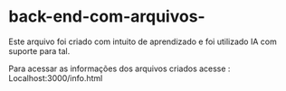 # back-end-com-arquivos-
Este arquivo foi criado com intuito de aprendizado e foi utilizado IA com suporte para tal. 

Para acessar as informações dos arquivos criados acesse : Localhost:3000/info.html
